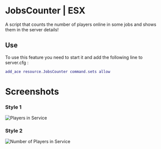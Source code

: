 # JobsCounter | ESX

A script that counts the number of players online in some jobs and shows them in the server details!

## Use
To use this feature you need to start it and add the following line to server.cfg :

```lua
add_ace resource.JobsCounter command.sets allow
```

# Screenshots

### Style 1
![Players in Service](https://imgur.com/SwbODmm.png)
### Style 2
![Number of Players in Service](https://i.imgur.com/yHbId4n.png)
